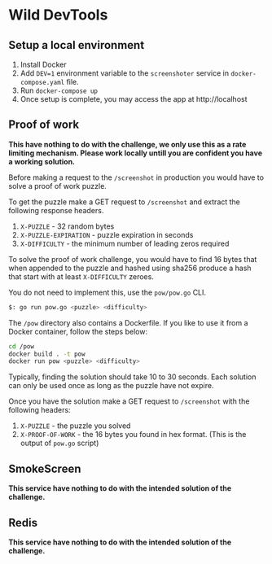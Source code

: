 # Wild DevTools

## Setup a local environment

1. Install Docker
2. Add `DEV=1` environment variable to the `screenshoter` service in `docker-compose.yaml` file.
3. Run `docker-compose up`
4. Once setup is complete, you may access the app at http://localhost

## Proof of work

**This have nothing to do with the challenge, we only use this as a rate limiting mechanism. Please work locally untill you are confident you have a working solution.**

Before making a request to the `/screenshot` in production you would have to solve a proof of work puzzle.

To get the puzzle make a GET request to `/screenshot` and extract the following response headers.

1. `X-PUZZLE` - 32 random bytes
2. `X-PUZZLE-EXPIRATION` - puzzle expiration in seconds
3. `X-DIFFICULTY` - the minimum number of leading zeros required

To solve the proof of work challenge, you would have to find 16 bytes that when appended to the puzzle and hashed using sha256 produce a hash that start with at least `X-DIFFICULTY` zeroes.

You do not need to implement this, use the `pow/pow.go` CLI.

```sh
$: go run pow.go <puzzle> <difficulty>
```

The `/pow` directory also contains a Dockerfile. If you like to use it from a Docker container, follow the steps below:

```sh
cd /pow
docker build . -t pow
docker run pow <puzzle> <difficulty>
```

Typically, finding the solution should take 10 to 30 seconds. Each solution can only be used once as long as the puzzle have not expire.

Once you have the solution make a GET request to `/screenshot` with the following headers:

1. `X-PUZZLE` - the puzzle you solved
2. `X-PROOF-OF-WORK` - the 16 bytes you found in hex format. (This is the output of `pow.go` script)

## SmokeScreen

**This service have nothing to do with the intended solution of the challenge.**

## Redis

**This service have nothing to do with the intended solution of the challenge.**
